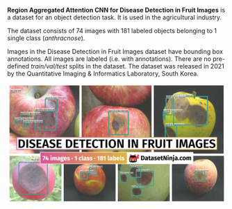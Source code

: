 **Region Aggregated Attention CNN for Disease Detection in Fruit Images** is a dataset for an object detection task. It is used in the agricultural industry. 

The dataset consists of 74 images with 181 labeled objects belonging to 1 single class (*anthracnose*).

Images in the Disease Detection in Fruit Images dataset have bounding box annotations. All images are labeled (i.e. with annotations). There are no pre-defined <i>train/val/test</i> splits in the dataset. The dataset was released in 2021 by the Quantitative Imaging & Informatics Laboratory, South Korea.

<img src="https://github.com/dataset-ninja/disease-detection-in-fruit-images/raw/main/visualizations/poster.png">
